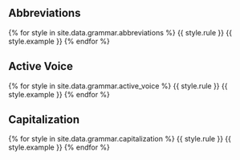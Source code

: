## Abbreviations
{% for style in site.data.grammar.abbreviations %}
{{ style.rule }}
{{ style.example }}
{% endfor %}

## Active Voice
{% for style in site.data.grammar.active_voice %}
{{ style.rule }}
{{ style.example }}
{% endfor %}

## Capitalization
{% for style in site.data.grammar.capitalization %}
{{ style.rule }}
{{ style.example }}
{% endfor %}
